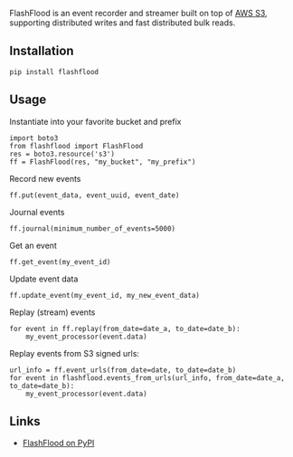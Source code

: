 FlashFlood is an event recorder and streamer built on top of [AWS S3](https://aws.amazon.com/s3/),
supporting distributed writes and fast distributed bulk reads.

## Installation
    pip install flashflood

## Usage
Instantiate into your favorite bucket and prefix

    import boto3
    from flashflood import FlashFlood
    res = boto3.resource('s3')
    ff = FlashFlood(res, "my_bucket", "my_prefix")


Record new events
```
ff.put(event_data, event_uuid, event_date)
```

Journal events
```
ff.journal(minimum_number_of_events=5000)
```

Get an event
```
ff.get_event(my_event_id)
```

Update event data
```
ff.update_event(my_event_id, my_new_event_data)
```

Replay (stream) events
```
for event in ff.replay(from_date=date_a, to_date=date_b):
    my_event_processor(event.data)
```

Replay events from S3 signed urls:
```
url_info = ff.event_urls(from_date=date, to_date=date_b)
for event in flashflood.events_from_urls(url_info, from_date=date_a, to_date=date_b):
    my_event_processor(event.data)
```

## Links
- [FlashFlood on PyPI](https://pypi.org/project/flash-flood/)
